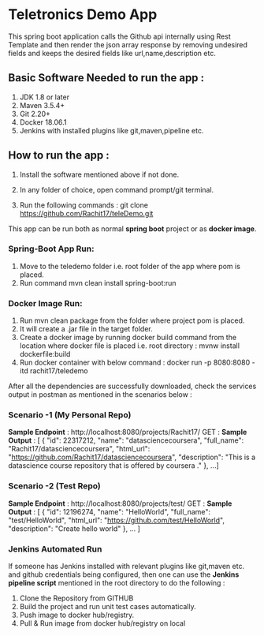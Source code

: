 # Teletronics Demo App
This spring boot application calls the Github api internally using Rest Template and then render the json array response by removing undesired fields and keeps the desired fields like url,name,description etc.

## Basic Software Needed to run the app :
1. JDK 1.8 or later
2. Maven 3.5.4+
3. Git 2.20+
4. Docker 18.06.1
5. Jenkins with installed plugins like git,maven,pipeline etc.

## How to run the app :
1. Install the software mentioned above if not done.

2. In any folder of choice, open command prompt/git terminal.

3. Run the following commands :
  git clone https://github.com/Rachit17/teleDemo.git
  
  This app can be run both as normal **spring boot** project or as **docker image**.
### Spring-Boot App Run:
1. Move to the teledemo folder i.e. root folder of the app where pom is placed.
2. Run command mvn clean install spring-boot:run

### Docker Image Run:
1. Run mvn clean package from the folder where project pom is placed.
2. It will create a .jar file in the target folder.
3. Create a docker image by running docker build command from the location where docker file is placed i.e. root directory :
   mvnw install dockerfile:build
4. Run docker container with below command :
   docker run -p 8080:8080 -itd rachit17/teledemo

After all the dependencies are successfully downloaded, check the services output in postman as mentioned in the scenarios below :

### Scenario -1 (My Personal Repo)
**Sample Endpoint** : http://localhost:8080/projects/Rachit17/ GET :
**Sample Output** : [
    {
        "id": 22317212,
        "name": "datasciencecoursera",
        "full_name": "Rachit17/datasciencecoursera",
        "html_url": "https://github.com/Rachit17/datasciencecoursera",
        "description": "This is a datascience course repository that is offered by coursera ."
    },
    ...]
### Scenario -2 (Test Repo)
**Sample Endpoint** : http://localhost:8080/projects/test/ GET :
**Sample Output** : [
    {
        "id": 12196274,
        "name": "HelloWorld",
        "full_name": "test/HelloWorld",
        "html_url": "https://github.com/test/HelloWorld",
        "description": "Create hello world"
    },
    ...
    ]
### Jenkins Automated Run
If someone has Jenkins installed with relevant plugins like git,maven etc. and github credentials being configured, then one can use the **Jenkins pipeline script** mentioned in the root directory to do the following :
1. Clone the Repository from GITHUB
2. Build the project and run unit test cases automatically.
3. Push image to docker hub/registry.
4. Pull & Run image from docker hub/registry on local
